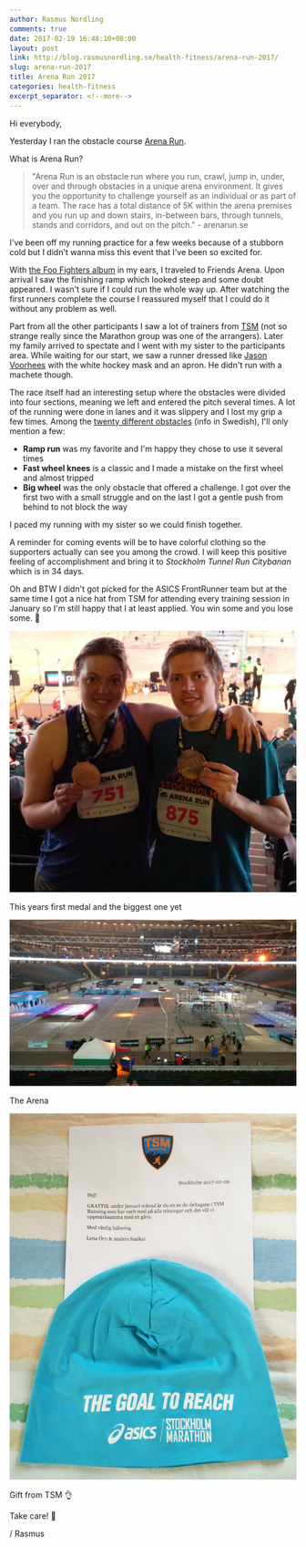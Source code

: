 ```yaml
---
author: Rasmus Nordling
comments: true
date: 2017-02-19 16:48:10+00:00
layout: post
link: http://blog.rasmusnordling.se/health-fitness/arena-run-2017/
slug: arena-run-2017
title: Arena Run 2017
categories: health-fitness
excerpt_separator: <!--more-->
---
```


Hi everybody,

Yesterday I ran the obstacle course [Arena Run](https://arenarun.se/about-arena-run).

What is Arena Run?

>"Arena Run is an obstacle run where you run, crawl, jump in, under, over and through obstacles in a unique arena environment. It gives you the opportunity to challenge yourself as an individual or as part of a team.
The race has a total distance of 5K within the arena premises and you run up and down stairs, in-between bars, through tunnels, stands and corridors, and out on the pitch." - arenarun.se<!--more-->

I've been off my running practice for a few weeks because of a stubborn cold but I didn't wanna miss this event that I've been so excited for.

With [the Foo Fighters album](https://en.wikipedia.org/wiki/Foo_Fighters_(album)) in my ears, I traveled to Friends Arena. Upon arrival I saw the finishing ramp which looked steep and some doubt appeared. I wasn't sure if I could run the whole way up. After watching the first runners complete the course I reassured myself that I could do it without any problem as well.

Part from all the other participants I saw a lot of trainers from [TSM](https://tsmrunning.se) (not so strange really since the Marathon group was one of the arrangers).
Later my family arrived to spectate and I went with my sister to the participants area.
While waiting for our start, we saw a runner dressed like [Jason Voorhees](http://fridaythe13th.wikia.com/wiki/Jason_Voorhees) with the white hockey mask and an apron. He didn't run with a machete though.

The race itself had an interesting setup where the obstacles were divided into four sections, meaning we left and entered the pitch several times. A lot of the running were done in lanes and it was slippery and I lost my grip a few times.
Among the [twenty different obstacles](https://arenarun.se/banan) (info in Swedish), I'll only mention a few:

- **Ramp run** was my favorite and I'm happy they chose to use it several times
- **Fast wheel knees** is a classic and I made a mistake on the first wheel and almost tripped
- **Big wheel** was the only obstacle that offered a challenge. I got over the first two with a small struggle and on the last I got a gentle push from behind to not block the way

I paced my running with my sister so we could finish together.

A reminder for coming events will be to have colorful clothing so the supporters actually can see you among the crowd.
I will keep this positive feeling of accomplishment and bring it to _Stockholm Tunnel Run Citybanan_ which is in 34 days.

Oh and BTW I didn't got picked for the ASICS FrontRunner team but at the same time I got a nice hat from TSM for attending every training session in January so I'm still happy that I at least applied. You win some and you lose some. 🙂

[![siblings-with-medals](/assets/siblings-with-medals.jpg)](/assets/siblings-with-medals.jpg)

This years first medal and the biggest one yet

[![arena](/assets/arena-run.jpg)](/assets/arena-run.jpg)

The Arena

[![Gift from TSM](/assets/gift-from-tsm.jpg)](/assets/gift-from-tsm.jpg)

Gift from TSM 👌

Take care! 🙂

/ Rasmus